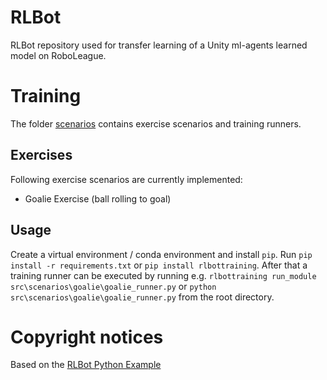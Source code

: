 # RLBot
RLBot repository used for transfer learning of a Unity ml-agents learned model on RoboLeague.

# Training
The folder [scenarios](src/scenarios) contains exercise scenarios and training runners.
## Exercises
Following exercise scenarios are currently implemented:
- Goalie Exercise (ball rolling to goal)
## Usage
Create a virtual environment / conda environment and install `pip`. Run `pip install -r requirements.txt` or `pip install rlbottraining`. After that
a training runner can be executed by running e.g. `rlbottraining run_module src\scenarios\goalie\goalie_runner.py` or `python src\scenarios\goalie\goalie_runner.py` from the root directory.

# Copyright notices
Based on the [RLBot Python Example](https://github.com/RLBot/RLBotPythonExample)
